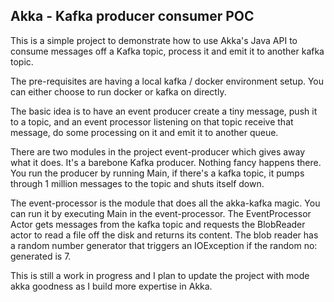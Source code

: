## Akka - Kafka producer consumer POC

This is a simple project to demonstrate how to use Akka's Java API to consume messages off a Kafka topic, process it and emit it to
another kafka topic.

The pre-requisites are having a local kafka / docker environment setup. You can either choose to run docker or kafka on 
directly.

The basic idea  is to have an event producer create a tiny message, push it to a topic, and an event processor listening
on that topic receive that message, do some processing on it and emit it to another queue.

There are two modules in the project event-producer which gives away what it does. It's a barebone Kafka producer. 
Nothing fancy happens there. You run the producer by running Main, if there's a kafka topic, it pumps through 
1 million messages to the topic and shuts itself down.

The event-processor is the module that does all the akka-kafka magic. You can run it by executing Main in the 
event-processor. The EventProcessor Actor gets messages from the kafka topic and requests the BlobReader actor to read a
file off the disk and returns its content. The blob reader has a random number generator that triggers an IOException if
the random no: generated is 7. 

This is still a work in progress and I plan to update the project with mode akka goodness as I build more expertise in 
Akka.

   
